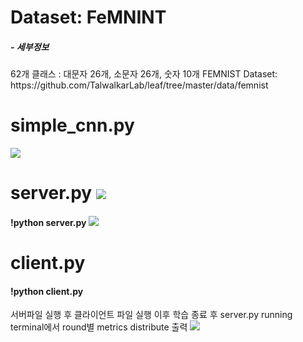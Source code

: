 <h1>Dataset: FeMNINT</h1>
<h5>- 세부정보</h5>
62개 클래스 : 대문자 26개, 소문자 26개, 숫자 10개
FEMNIST Dataset: https://github.com/TalwalkarLab/leaf/tree/master/data/femnist

<h1> simple_cnn.py</h1>
<img src='https://user-images.githubusercontent.com/59612454/190888359-f48635c8-5567-4504-a533-cee735624a49.png'>

<h1> server.py
<img src='https://user-images.githubusercontent.com/59612454/190888451-a968a24b-2cc5-45f8-87c1-b7068a4aec72.png'>

<h4>!python server.py
<img src='https://user-images.githubusercontent.com/59612454/190888491-2ed46ca4-6a2d-4087-994f-e5a4136fb09c.png'>

<h1> client.py
<h4>!python client.py</h4>

서버파일 실행 후 클라이언트 파일 실행 이후 학습 종료 후 server.py running terminal에서 round별 metrics distribute 출력
<img src='https://user-images.githubusercontent.com/59612454/190888767-3f4b14ed-8a78-4234-9e2b-dced6ae40e2b.png'>
